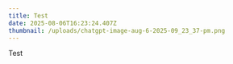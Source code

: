 ```yaml
---
title: Test
date: 2025-08-06T16:23:24.407Z
thumbnail: /uploads/chatgpt-image-aug-6-2025-09_23_37-pm.png
---
```

Test
